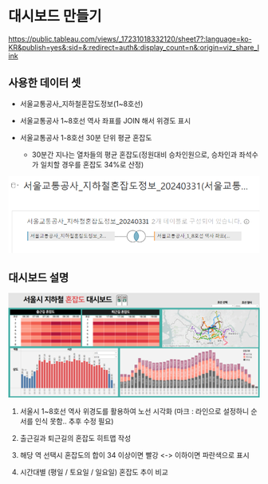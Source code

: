 
# 대시보드 만들기

https://public.tableau.com/views/_17231018332120/sheet7?:language=ko-KR&publish=yes&:sid=&:redirect=auth&:display_count=n&:origin=viz_share_link

## 사용한 데이터 셋



- 서울교통공사_지하철혼잡도정보(1~8호선)
- 서울교통공사 1~8호선 역사 좌표를 JOIN 해서 위경도 표시

- 서울교통공사 1-8호선 30분 단위 평균 혼잡도
    - 30분간 지나는 열차들의 평균 혼잡도(정원대비 승차인원으로, 승차인과 좌석수가 일치할 경우를 혼잡도 34%로 산정)


![alt text](image-1.png)



## 대시보드 설명

![alt text](image.png)

1. 서울시 1~8호선 역사 위경도를 활용하여 노선 시각화 (마크 : 라인으로 설정하니 순서를 인식 못함.. 추후 수정 필요)

2. 출근길과 퇴근길의 혼잡도 히트맵 작성

3. 해당 역 선택시 혼잡도의 합이 34 이상이면 빨강 <-> 이하이면 파란색으로 표시

4. 시간대별 (평일 / 토요일 / 일요일) 혼잡도 추이 비교





